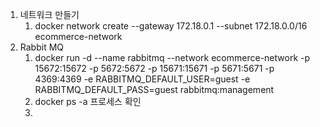 1. 네트워크 만들기
   1. docker network create --gateway 172.18.0.1 --subnet 172.18.0.0/16 ecommerce-network
2. Rabbit MQ
   1. docker run -d --name rabbitmq --network ecommerce-network -p 15672:15672 -p 5672:5672 -p 15671:15671 -p 5671:5671 -p 4369:4369 -e RABBITMQ_DEFAULT_USER=guest -e RABBITMQ_DEFAULT_PASS=guest rabbitmq:management
   2. docker ps -a 프로세스 확인
   3. 